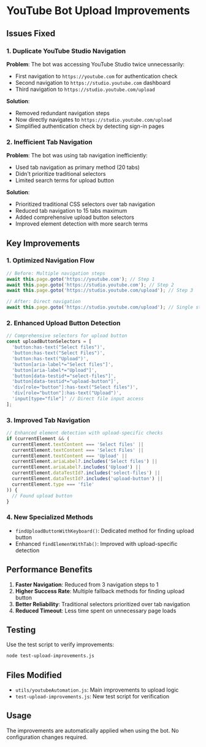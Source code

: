 # YouTube Bot Upload Improvements

## Issues Fixed

### 1. Duplicate YouTube Studio Navigation
**Problem**: The bot was accessing YouTube Studio twice unnecessarily:
- First navigation to `https://youtube.com` for authentication check
- Second navigation to `https://studio.youtube.com` dashboard
- Third navigation to `https://studio.youtube.com/upload`

**Solution**: 
- Removed redundant navigation steps
- Now directly navigates to `https://studio.youtube.com/upload`
- Simplified authentication check by detecting sign-in pages

### 2. Inefficient Tab Navigation
**Problem**: The bot was using tab navigation inefficiently:
- Used tab navigation as primary method (20 tabs)
- Didn't prioritize traditional selectors
- Limited search terms for upload button

**Solution**:
- Prioritized traditional CSS selectors over tab navigation
- Reduced tab navigation to 15 tabs maximum
- Added comprehensive upload button selectors
- Improved element detection with more search terms

## Key Improvements

### 1. Optimized Navigation Flow
```javascript
// Before: Multiple navigation steps
await this.page.goto('https://youtube.com'); // Step 1
await this.page.goto('https://studio.youtube.com'); // Step 2  
await this.page.goto('https://studio.youtube.com/upload'); // Step 3

// After: Direct navigation
await this.page.goto('https://studio.youtube.com/upload'); // Single step
```

### 2. Enhanced Upload Button Detection
```javascript
// Comprehensive selectors for upload button
const uploadButtonSelectors = [
  'button:has-text("Select files")',
  'button:has-text("Select Files")', 
  'button:has-text("Upload")',
  'button[aria-label*="Select files"]',
  'button[aria-label*="Upload"]',
  'button[data-testid*="select-files"]',
  'button[data-testid*="upload-button"]',
  'div[role="button"]:has-text("Select files")',
  'div[role="button"]:has-text("Upload")',
  'input[type="file"]' // Direct file input access
];
```

### 3. Improved Tab Navigation
```javascript
// Enhanced element detection with upload-specific checks
if (currentElement && (
  currentElement.textContent === 'Select files' ||
  currentElement.textContent === 'Select Files' ||
  currentElement.textContent === 'Upload' ||
  currentElement.ariaLabel?.includes('Select files') ||
  currentElement.ariaLabel?.includes('Upload') ||
  currentElement.dataTestId?.includes('select-files') ||
  currentElement.dataTestId?.includes('upload-button') ||
  currentElement.type === 'file'
)) {
  // Found upload button
}
```

### 4. New Specialized Methods
- `findUploadButtonWithKeyboard()`: Dedicated method for finding upload button
- Enhanced `findElementWithTab()`: Improved with upload-specific detection

## Performance Benefits

1. **Faster Navigation**: Reduced from 3 navigation steps to 1
2. **Higher Success Rate**: Multiple fallback methods for finding upload button
3. **Better Reliability**: Traditional selectors prioritized over tab navigation
4. **Reduced Timeout**: Less time spent on unnecessary page loads

## Testing

Use the test script to verify improvements:
```bash
node test-upload-improvements.js
```

## Files Modified

- `utils/youtubeAutomation.js`: Main improvements to upload logic
- `test-upload-improvements.js`: New test script for verification

## Usage

The improvements are automatically applied when using the bot. No configuration changes required.
